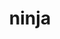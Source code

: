---
title: "ninja"
layout: cache
categories: [package, v0.18.1]
meta: {"versions": ["1.10.2"], "compilers": ["gcc@=7.3.1", "gcc@=7.5.0", "gcc@=8.4.0"], "oss": ["amzn2", "ubuntu18.04"], "platforms": ["linux"], "targets": ["aarch64", "graviton2", "x86_64", "x86_64_v3", "x86_64_v4"], "stacks": ["aws-ahug", "aws-ahug-aarch64", "aws-isc", "aws-isc-aarch64", "data-vis-sdk", "e4s", "radiuss", "root", "tutorial"], "num_specs": 9, "num_specs_by_stack": {"data-vis-sdk": 1, "root": 9, "aws-isc-aarch64": 2, "aws-ahug-aarch64": 2, "e4s": 2, "aws-ahug": 2, "aws-isc": 2, "radiuss": 1, "tutorial": 2}}
spec_details: [{"hash": "67vuz2awxx5m74ya77gst4pdkoata55r", "compiler": "gcc@=7.5.0", "versions": ["1.10.2"], "os": "ubuntu18.04", "platform": "linux", "target": "x86_64", "variants": [], "stacks": ["data-vis-sdk", "root"], "size": "-", "tarball": "https://binaries.spack.io/releases/v0.18.1/build_cache/linux-ubuntu18.04-x86_64/gcc-7.5.0/ninja-1.10.2/linux-ubuntu18.04-x86_64-gcc-7.5.0-ninja-1.10.2-67vuz2awxx5m74ya77gst4pdkoata55r.spack"}, {"hash": "6ux7eglzfx7xkh4pfydhydcl7geyo4uc", "compiler": "gcc@=7.3.1", "versions": ["1.10.2"], "os": "amzn2", "platform": "linux", "target": "graviton2", "variants": [], "stacks": ["root", "aws-isc-aarch64", "aws-ahug-aarch64"], "size": "-", "tarball": "https://binaries.spack.io/releases/v0.18.1/build_cache/linux-amzn2-graviton2/gcc-7.3.1/ninja-1.10.2/linux-amzn2-graviton2-gcc-7.3.1-ninja-1.10.2-6ux7eglzfx7xkh4pfydhydcl7geyo4uc.spack"}, {"hash": "mxxyuwdv2mymnn467khmrdmngr4scgzi", "compiler": "gcc@=7.5.0", "versions": ["1.10.2"], "os": "ubuntu18.04", "platform": "linux", "target": "x86_64", "variants": [], "stacks": ["root", "e4s"], "size": "-", "tarball": "https://binaries.spack.io/releases/v0.18.1/build_cache/linux-ubuntu18.04-x86_64/gcc-7.5.0/ninja-1.10.2/linux-ubuntu18.04-x86_64-gcc-7.5.0-ninja-1.10.2-mxxyuwdv2mymnn467khmrdmngr4scgzi.spack"}, {"hash": "l5rvci6qizv7d4ps77k5z4dshnt6nq2z", "compiler": "gcc@=7.5.0", "versions": ["1.10.2"], "os": "ubuntu18.04", "platform": "linux", "target": "x86_64", "variants": [], "stacks": ["root", "e4s"], "size": "-", "tarball": "https://binaries.spack.io/releases/v0.18.1/build_cache/linux-ubuntu18.04-x86_64/gcc-7.5.0/ninja-1.10.2/linux-ubuntu18.04-x86_64-gcc-7.5.0-ninja-1.10.2-l5rvci6qizv7d4ps77k5z4dshnt6nq2z.spack"}, {"hash": "byautt6toh7j4qvaegkwd4xd7yye3jtf", "compiler": "gcc@=7.3.1", "versions": ["1.10.2"], "os": "amzn2", "platform": "linux", "target": "x86_64_v4", "variants": [], "stacks": ["root", "aws-ahug", "aws-isc"], "size": "-", "tarball": "https://binaries.spack.io/releases/v0.18.1/build_cache/linux-amzn2-x86_64_v4/gcc-7.3.1/ninja-1.10.2/linux-amzn2-x86_64_v4-gcc-7.3.1-ninja-1.10.2-byautt6toh7j4qvaegkwd4xd7yye3jtf.spack"}, {"hash": "fqjkqrsjv6hmedy3kzaowqaysssflotp", "compiler": "gcc@=7.5.0", "versions": ["1.10.2"], "os": "ubuntu18.04", "platform": "linux", "target": "x86_64", "variants": [], "stacks": ["root", "radiuss", "tutorial"], "size": "-", "tarball": "https://binaries.spack.io/releases/v0.18.1/build_cache/linux-ubuntu18.04-x86_64/gcc-7.5.0/ninja-1.10.2/linux-ubuntu18.04-x86_64-gcc-7.5.0-ninja-1.10.2-fqjkqrsjv6hmedy3kzaowqaysssflotp.spack"}, {"hash": "zadfkzxfmhbr2tx6lh4ft6rn5pp6b7i4", "compiler": "gcc@=8.4.0", "versions": ["1.10.2"], "os": "ubuntu18.04", "platform": "linux", "target": "x86_64", "variants": [], "stacks": ["root", "tutorial"], "size": "-", "tarball": "https://binaries.spack.io/releases/v0.18.1/build_cache/linux-ubuntu18.04-x86_64/gcc-8.4.0/ninja-1.10.2/linux-ubuntu18.04-x86_64-gcc-8.4.0-ninja-1.10.2-zadfkzxfmhbr2tx6lh4ft6rn5pp6b7i4.spack"}, {"hash": "lfbqcqhlj3u37hn6d3lly5dvesxrjj5u", "compiler": "gcc@=7.3.1", "versions": ["1.10.2"], "os": "amzn2", "platform": "linux", "target": "aarch64", "variants": [], "stacks": ["root", "aws-isc-aarch64", "aws-ahug-aarch64"], "size": "-", "tarball": "https://binaries.spack.io/releases/v0.18.1/build_cache/linux-amzn2-aarch64/gcc-7.3.1/ninja-1.10.2/linux-amzn2-aarch64-gcc-7.3.1-ninja-1.10.2-lfbqcqhlj3u37hn6d3lly5dvesxrjj5u.spack"}, {"hash": "vjmq5inwnmwiehehv774adpcv4icgltv", "compiler": "gcc@=7.3.1", "versions": ["1.10.2"], "os": "amzn2", "platform": "linux", "target": "x86_64_v3", "variants": [], "stacks": ["root", "aws-ahug", "aws-isc"], "size": "-", "tarball": "https://binaries.spack.io/releases/v0.18.1/build_cache/linux-amzn2-x86_64_v3/gcc-7.3.1/ninja-1.10.2/linux-amzn2-x86_64_v3-gcc-7.3.1-ninja-1.10.2-vjmq5inwnmwiehehv774adpcv4icgltv.spack"}]
---